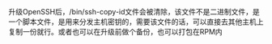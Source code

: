 升级OpenSSH后，/bin/ssh-copy-id文件会被清除，该文件不是二进制文件，是一个脚本文件，是用来分发主机密钥的，需要该文件的话，可以直接去其他主机上复制一份就行。或者也可以在升级前做个备份，也可以打包在RPM内
